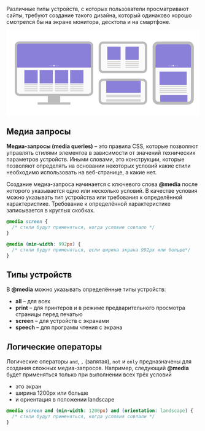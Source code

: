 Различные типы устройств, с которых пользователи просматривают сайты, требуют создание такого дизайна, который
одинаково хорошо смотрелся бы на экране монитора, десктопа и на смартфоне.

<svg viewBox="0 0 874 384" fill="none" xmlns="http://www.w3.org/2000/svg">
  <rect width="874" height="384" fill="white"/>
  <rect x="43" y="55" width="344" height="236" rx="15" fill="#FAFAFA"/>
  <rect x="81" y="179" width="60" height="60" fill="#8A80D9"/>
  <rect x="81" y="243" width="60" height="5" fill="#D7D7D7"/>
  <rect x="81" y="252" width="60" height="5" fill="#D7D7D7"/>
  <rect x="81" y="261" width="60" height="5" fill="#D7D7D7"/>
  <rect x="81" y="270" width="60" height="5" fill="#D7D7D7"/>
  <rect x="150" y="179" width="60" height="60" fill="#8A80D9"/>
  <rect x="150" y="243" width="60" height="5" fill="#D7D7D7"/>
  <rect x="150" y="252" width="60" height="5" fill="#D7D7D7"/>
  <rect x="150" y="261" width="60" height="5" fill="#D7D7D7"/>
  <rect x="150" y="270" width="60" height="5" fill="#D7D7D7"/>
  <rect x="219" y="179" width="60" height="60" fill="#8A80D9"/>
  <rect x="219" y="243" width="60" height="5" fill="#D7D7D7"/>
  <rect x="219" y="252" width="60" height="5" fill="#D7D7D7"/>
  <rect x="219" y="261" width="60" height="5" fill="#D7D7D7"/>
  <rect x="219" y="270" width="60" height="5" fill="#D7D7D7"/>
  <rect x="288" y="179" width="60" height="60" fill="#8A80D9"/>
  <rect x="288" y="243" width="60" height="5" fill="#D7D7D7"/>
  <rect x="288" y="252" width="60" height="5" fill="#D7D7D7"/>
  <rect x="288" y="261" width="60" height="5" fill="#D7D7D7"/>
  <rect x="288" y="270" width="60" height="5" fill="#D7D7D7"/>
  <path d="M38 70C38 58.9543 46.9543 50 58 50H372C383.046 50 392 58.9543 392 70V168H38V70Z" fill="#8A80D9"/>
  <circle cx="215" cy="159" r="3" fill="white"/>
  <circle cx="224" cy="159" r="3" fill="white" fill-opacity="0.2"/>
  <circle cx="233" cy="159" r="3" fill="white" fill-opacity="0.2"/>
  <circle cx="197" cy="159" r="3" fill="white" fill-opacity="0.2"/>
  <circle cx="206" cy="159" r="3" fill="white" fill-opacity="0.2"/>
  <rect x="43" y="55" width="344" height="236" rx="15" stroke="#BBBBBB" stroke-width="10"/>
  <rect x="422" y="55" width="209" height="133" rx="15" fill="#FAFAFA"/>
  <rect x="538" y="73" width="60" height="60" fill="#8A80D9"/>
  <rect x="538" y="137" width="60" height="5" fill="#D7D7D7"/>
  <rect x="538" y="146" width="60" height="5" fill="#D7D7D7"/>
  <rect x="538" y="155" width="60" height="5" fill="#D7D7D7"/>
  <rect x="538" y="164" width="60" height="5" fill="#D7D7D7"/>
  <rect x="456" y="73" width="60" height="60" fill="#8A80D9"/>
  <rect x="456" y="137" width="60" height="5" fill="#D7D7D7"/>
  <rect x="456" y="146" width="60" height="5" fill="#D7D7D7"/>
  <rect x="456" y="155" width="60" height="5" fill="#D7D7D7"/>
  <rect x="456" y="164" width="60" height="5" fill="#D7D7D7"/>
  <rect x="422" y="55" width="209" height="133" rx="15" stroke="#BBBBBB" stroke-width="10"/>
  <g clip-path="url(#clip0_261_144)">
  <rect x="417" y="218" width="219" height="117" rx="20" fill="#FAFAFA"/>
  <rect x="451" y="148" width="156" height="133.714" fill="#8A80D9"/>
  <rect x="451" y="290.629" width="156" height="11.1429" fill="#D7D7D7"/>
  <rect x="451" y="310.686" width="156" height="11.1429" fill="#D7D7D7"/>
  <rect x="451" y="330.743" width="156" height="11.1429" fill="#D7D7D7"/>
  </g>
  <rect x="422" y="223" width="209" height="107" rx="15" stroke="#BBBBBB" stroke-width="10"/>
  <g clip-path="url(#clip1_261_144)">
  <rect x="661" y="335" width="285" height="186.096" rx="26.0274" transform="rotate(-90 661 335)" fill="#FAFAFA"/>
  <rect width="186" height="118" transform="translate(661 50)" fill="#8A80D9"/>
  <circle cx="754" cy="159" r="3" fill="white"/>
  <circle cx="763" cy="159" r="3" fill="white" fill-opacity="0.2"/>
  <circle cx="772" cy="159" r="3" fill="white" fill-opacity="0.2"/>
  <circle cx="736" cy="159" r="3" fill="white" fill-opacity="0.2"/>
  <circle cx="745" cy="159" r="3" fill="white" fill-opacity="0.2"/>
  <rect x="692" y="186" width="123" height="60" fill="#8A80D9"/>
  <rect x="692" y="250" width="123" height="5" fill="#D7D7D7"/>
  <rect x="692" y="259" width="123" height="5" fill="#D7D7D7"/>
  <rect x="692" y="268" width="123" height="5" fill="#D7D7D7"/>
  <rect x="692" y="277" width="123" height="5" fill="#D7D7D7"/>
  <rect x="695" y="292" width="123" height="60" fill="#8A80D9"/>
  </g>
  <rect x="667.507" y="328.493" width="271.986" height="173.082" rx="19.5205" transform="rotate(-90 667.507 328.493)" stroke="#BBBBBB" stroke-width="13.0137"/>
  <rect x="187" y="296" width="56" height="29" fill="#BBBBBB"/>
  <rect x="141" y="325" width="148" height="10" fill="#BBBBBB"/>
  <defs>
  <clipPath id="clip0_261_144">
  <rect x="417" y="218" width="219" height="117" rx="20" fill="white"/>
  </clipPath>
  <clipPath id="clip1_261_144">
  <rect x="661" y="335" width="285" height="186.096" rx="26.0274" transform="rotate(-90 661 335)" fill="white"/>
  </clipPath>
  </defs>
</svg>

## Медиа запросы
**Медиа-запросы (media queries)** – это правила CSS, которые позволяют управлять стилями элементов в зависимости от 
значений технических параметров устройств. Иными словами, это конструкции, которые позволяют определять на основании 
некоторых условий какие стили необходимо использовать на веб-странице, а какие нет.

Создание медиа-запроса начинается с ключевого слова **@media** после которого указывается одно или несколько условий. 
В качестве условия можно указывать тип устройства или требования к определённой характеристике. Требование к 
определённой характеристике записывается в круглых скобках.

```css
@media screen {
  /* стили будут применяться, когда условие совпало */
}

@media (min-width: 992px) {
  /* стили будут применяться, если ширина экрана 992px или больше*/
}
```

## Типы устройств
В **@media** можно указывать определённые типы устройств:

- **all** – для всех
- **print** – для принтеров и в режиме предварительного просмотра страницы перед печатью
- **screen** – для устройств с экранами
- **speech** – для программ чтения с экрана

## Логические операторы
Логические операторы `and`, `,` (запятая), `not` и `only` предназначены для создания сложных медиа-запросов. Например, 
следующий **@media** будет применяться только при выполнении всех трёх условий

- это экран
- ширина 1200px или больше
- и ориентация в положении landscape

```css
@media screen and (min-width: 1200px) and (orientation: landscape) {
  /* стили будут применяться, когда условия совпали */
}
```
